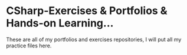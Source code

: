 # CSharp-Exercises & Portfolios & Hands-on Learning...
These are all of my portfolios and exercises repositories, I will put all my practice files here.

